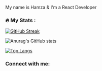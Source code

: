 My name is Hamza & I'm a React Developer 


### :fire: My Stats :

[![GitHub Streak](http://github-readme-streak-stats.herokuapp.com?user=hamza-HL&theme=highcontrast&border_radius=2)](https://git.io/streak-stats)

![Anurag's GitHub stats](https://github-readme-stats.vercel.app/api?username=hamza-HL&show_icons=true&theme=highcontrast)


[![Top Langs](https://github-readme-stats.vercel.app/api/top-langs/?username=hamza-HL&layout=compact&theme=vision-friendly-dark)](https://github.com/anuraghazra/github-readme-stats)


### Connect with me:

